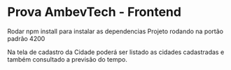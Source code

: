 # Prova AmbevTech - Frontend

Rodar npm install para instalar as dependencias
Projeto rodando na portão padrão 4200

Na tela de cadastro da Cidade poderá ser listado as cidades cadastradas e também consultado a previsão do tempo.
